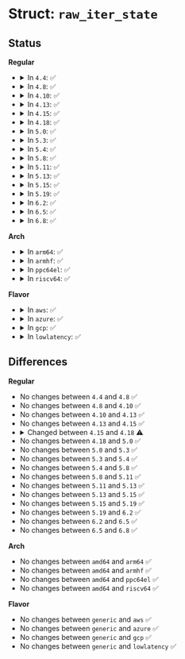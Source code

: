 # Struct: <code>raw_iter_state</code>

## Status
<b>Regular</b>
<ul>
<li>
<details>
<summary>In <code>4.4</code>: ✅</summary>

```c
struct raw_iter_state {
    struct seq_net_private p;
    int bucket;
    struct raw_hashinfo *h;
};
```
</details>
</li>
<li>
<details>
<summary>In <code>4.8</code>: ✅</summary>

```c
struct raw_iter_state {
    struct seq_net_private p;
    int bucket;
    struct raw_hashinfo *h;
};
```
</details>
</li>
<li>
<details>
<summary>In <code>4.10</code>: ✅</summary>

```c
struct raw_iter_state {
    struct seq_net_private p;
    int bucket;
    struct raw_hashinfo *h;
};
```
</details>
</li>
<li>
<details>
<summary>In <code>4.13</code>: ✅</summary>

```c
struct raw_iter_state {
    struct seq_net_private p;
    int bucket;
    struct raw_hashinfo *h;
};
```
</details>
</li>
<li>
<details>
<summary>In <code>4.15</code>: ✅</summary>

```c
struct raw_iter_state {
    struct seq_net_private p;
    int bucket;
    struct raw_hashinfo *h;
};
```
</details>
</li>
<li>
<details>
<summary>In <code>4.18</code>: ✅</summary>

```c
struct raw_iter_state {
    struct seq_net_private p;
    int bucket;
};
```
</details>
</li>
<li>
<details>
<summary>In <code>5.0</code>: ✅</summary>

```c
struct raw_iter_state {
    struct seq_net_private p;
    int bucket;
};
```
</details>
</li>
<li>
<details>
<summary>In <code>5.3</code>: ✅</summary>

```c
struct raw_iter_state {
    struct seq_net_private p;
    int bucket;
};
```
</details>
</li>
<li>
<details>
<summary>In <code>5.4</code>: ✅</summary>

```c
struct raw_iter_state {
    struct seq_net_private p;
    int bucket;
};
```
</details>
</li>
<li>
<details>
<summary>In <code>5.8</code>: ✅</summary>

```c
struct raw_iter_state {
    struct seq_net_private p;
    int bucket;
};
```
</details>
</li>
<li>
<details>
<summary>In <code>5.11</code>: ✅</summary>

```c
struct raw_iter_state {
    struct seq_net_private p;
    int bucket;
};
```
</details>
</li>
<li>
<details>
<summary>In <code>5.13</code>: ✅</summary>

```c
struct raw_iter_state {
    struct seq_net_private p;
    int bucket;
};
```
</details>
</li>
<li>
<details>
<summary>In <code>5.15</code>: ✅</summary>

```c
struct raw_iter_state {
    struct seq_net_private p;
    int bucket;
};
```
</details>
</li>
<li>
<details>
<summary>In <code>5.19</code>: ✅</summary>

```c
struct raw_iter_state {
    struct seq_net_private p;
    int bucket;
};
```
</details>
</li>
<li>
<details>
<summary>In <code>6.2</code>: ✅</summary>

```c
struct raw_iter_state {
    struct seq_net_private p;
    int bucket;
};
```
</details>
</li>
<li>
<details>
<summary>In <code>6.5</code>: ✅</summary>

```c
struct raw_iter_state {
    struct seq_net_private p;
    int bucket;
};
```
</details>
</li>
<li>
<details>
<summary>In <code>6.8</code>: ✅</summary>

```c
struct raw_iter_state {
    struct seq_net_private p;
    int bucket;
};
```
</details>
</li>
</ul>
<b>Arch</b>
<ul>
<li>
<details>
<summary>In <code>arm64</code>: ✅</summary>

```c
struct raw_iter_state {
    struct seq_net_private p;
    int bucket;
};
```
</details>
</li>
<li>
<details>
<summary>In <code>armhf</code>: ✅</summary>

```c
struct raw_iter_state {
    struct seq_net_private p;
    int bucket;
};
```
</details>
</li>
<li>
<details>
<summary>In <code>ppc64el</code>: ✅</summary>

```c
struct raw_iter_state {
    struct seq_net_private p;
    int bucket;
};
```
</details>
</li>
<li>
<details>
<summary>In <code>riscv64</code>: ✅</summary>

```c
struct raw_iter_state {
    struct seq_net_private p;
    int bucket;
};
```
</details>
</li>
</ul>
<b>Flavor</b>
<ul>
<li>
<details>
<summary>In <code>aws</code>: ✅</summary>

```c
struct raw_iter_state {
    struct seq_net_private p;
    int bucket;
};
```
</details>
</li>
<li>
<details>
<summary>In <code>azure</code>: ✅</summary>

```c
struct raw_iter_state {
    struct seq_net_private p;
    int bucket;
};
```
</details>
</li>
<li>
<details>
<summary>In <code>gcp</code>: ✅</summary>

```c
struct raw_iter_state {
    struct seq_net_private p;
    int bucket;
};
```
</details>
</li>
<li>
<details>
<summary>In <code>lowlatency</code>: ✅</summary>

```c
struct raw_iter_state {
    struct seq_net_private p;
    int bucket;
};
```
</details>
</li>
</ul>

## Differences
<b>Regular</b>
<ul>
<li>
No changes between <code>4.4</code> and <code>4.8</code> ✅
</li>
<li>
No changes between <code>4.8</code> and <code>4.10</code> ✅
</li>
<li>
No changes between <code>4.10</code> and <code>4.13</code> ✅
</li>
<li>
No changes between <code>4.13</code> and <code>4.15</code> ✅
</li>
<li>
<details>
<summary>Changed between <code>4.15</code> and <code>4.18</code> ⚠️</summary>
<ul>
<li>
<b>Field removed. </b>
<code>struct raw_hashinfo *h</code>
</li>
</ul>
</details>
</li>
<li>
No changes between <code>4.18</code> and <code>5.0</code> ✅
</li>
<li>
No changes between <code>5.0</code> and <code>5.3</code> ✅
</li>
<li>
No changes between <code>5.3</code> and <code>5.4</code> ✅
</li>
<li>
No changes between <code>5.4</code> and <code>5.8</code> ✅
</li>
<li>
No changes between <code>5.8</code> and <code>5.11</code> ✅
</li>
<li>
No changes between <code>5.11</code> and <code>5.13</code> ✅
</li>
<li>
No changes between <code>5.13</code> and <code>5.15</code> ✅
</li>
<li>
No changes between <code>5.15</code> and <code>5.19</code> ✅
</li>
<li>
No changes between <code>5.19</code> and <code>6.2</code> ✅
</li>
<li>
No changes between <code>6.2</code> and <code>6.5</code> ✅
</li>
<li>
No changes between <code>6.5</code> and <code>6.8</code> ✅
</li>
</ul>
<b>Arch</b>
<ul>
<li>
No changes between <code>amd64</code> and <code>arm64</code> ✅
</li>
<li>
No changes between <code>amd64</code> and <code>armhf</code> ✅
</li>
<li>
No changes between <code>amd64</code> and <code>ppc64el</code> ✅
</li>
<li>
No changes between <code>amd64</code> and <code>riscv64</code> ✅
</li>
</ul>
<b>Flavor</b>
<ul>
<li>
No changes between <code>generic</code> and <code>aws</code> ✅
</li>
<li>
No changes between <code>generic</code> and <code>azure</code> ✅
</li>
<li>
No changes between <code>generic</code> and <code>gcp</code> ✅
</li>
<li>
No changes between <code>generic</code> and <code>lowlatency</code> ✅
</li>
</ul>
